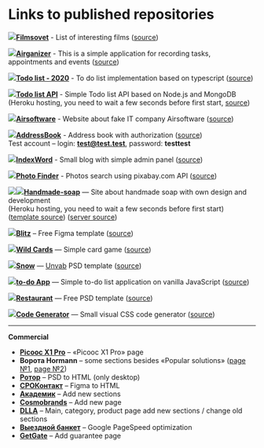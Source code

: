 # Links to published repositories

[![](https://img.icons8.com/color/32/000000/vue-js.png)](https://filmsovet.web.app/)[**Filmsovet**](https://filmsovet.web.app/) - List of interesting films ([source](https://github.com/kadonomaro/filmsovet))

[![](https://img.icons8.com/color/32/000000/vue-js.png)](https://airganizer.web.app/)[**Airganizer**](https://airganizer.web.app/) - This is a simple application for recording tasks, appointments and events ([source](https://github.com/kadonomaro/airganizer))

[![](https://img.icons8.com/color/48/000000/typescript.png)](https://todo-list-2020-6c5c0.firebaseapp.com/)[**Todo list - 2020**](https://todo-list-2020-6c5c0.firebaseapp.com/) - To do list implementation based on typescript ([source](https://github.com/kadonomaro/todo-list-2020))

[![](https://img.icons8.com/color/48/000000/nodejs.png)](https://node-todo-list-api.herokuapp.com/api/items)[**Todo list API**](https://node-todo-list-api.herokuapp.com/api/items) - Simple Todo list API based on Node.js and MongoDB  
(Heroku hosting, you need to wait a few seconds before first start, [source](https://github.com/kadonomaro/node-todolist-api))  

[![](https://img.icons8.com/color/32/000000/html-5.png)](https://airsoftware.ru.com/)[**Airsoftware**](https://airsoftware.ru.com/) - Website about fake IT company Airsoftware ([source](https://github.com/kadonomaro/airsoftware))

[![](https://img.icons8.com/color/32/000000/vue-js.png)](https://address-book-2020.web.app/)[**AddressBook**](https://address-book-2020.web.app/) - Address book with authorization ([source](https://github.com/kadonomaro/address-book))  
Test account – login: **test@test.test**, password: **testtest** 

[![](https://img.icons8.com/color/32/000000/vue-js.png)](https://index-word.web.app/)[**IndexWord**](https://index-word.web.app/) - Small blog with simple admin panel ([source](https://github.com/kadonomaro/index-word))

[![](https://img.icons8.com/color/32/000000/vue-js.png)](https://kadonomaro.github.io/photo-finder/)[**Photo Finder**](https://kadonomaro.github.io/photo-finder/) - Photos search using pixabay.com API ([source](https://github.com/kadonomaro/photo-finder))

[![](https://img.icons8.com/color/32/000000/html-5.png)](https://handmade-soap.herokuapp.com/)[![](https://img.icons8.com/color/48/000000/nodejs.png)](https://github.com/kadonomaro/node-handmade-soap)[**Handmade-soap**](https://handmade-soap.herokuapp.com/) — Site about handmade soap with own design and development  
(Heroku hosting, you need to wait a few seconds before first start) ([template source](https://github.com/kadonomaro/handmade-soap)) ([server source](https://github.com/kadonomaro/node-handmade-soap))

[![](https://img.icons8.com/color/32/000000/html-5.png)](https://kadonomaro.github.io/blitz/)[**Blitz**](https://kadonomaro.github.io/blitz/) – Free Figma template ([source](https://github.com/kadonomaro/blitz))

[![](https://img.icons8.com/color/32/000000/javascript-logo-1.png)](https://kadonomaro.github.io/wild-cards/)[**Wild Cards**](https://kadonomaro.github.io/wild-cards/) — Simple card game ([source](https://github.com/kadonomaro/wild-cards))

[![](https://img.icons8.com/color/32/000000/html-5.png)](https://kadonomaro.github.io/Snow/)[**Snow**](https://kadonomaro.github.io/Snow/) — [Unvab](http://unvab.com/#home) PSD template ([source](https://github.com/kadonomaro/Snow))

[![](https://img.icons8.com/color/32/000000/javascript-logo-1.png)](https://kadonomaro.github.io/todo-app/)[**to-do App**](https://kadonomaro.github.io/todo-app/) — Simple to-do list application on vanilla JavaScript ([source](https://github.com/kadonomaro/todo-app))

[![](https://img.icons8.com/color/32/000000/html-5.png)](https://kadonomaro.github.io/Restaurant/)[**Restaurant**](https://kadonomaro.github.io/Restaurant/) — Free PSD template ([source](https://github.com/kadonomaro/Restaurant))

[![](https://img.icons8.com/color/32/000000/html-5.png)](https://kadonomaro.github.io/codegenerator/)[**Code Generator**](https://kadonomaro.github.io/codegenerator/) — Small visual CSS code generator ([source](https://github.com/kadonomaro/codegenerator))

***
**Commercial**  
* [**Picooc X1 Pro**](https://picooc.ru/bpm/) – «Picooc X1 Pro» page  
* **Ворота Hormann** – some sections besides «Popular solutions» ([page №1](https://homann.ru/vorota/), [page №2](https://homann.ru/vorota/promyshlennye-vorota/promyshlennye_hormann/))  
* [**Ротор**](https://rotor.airsoftware.ru.com/) – PSD to HTML (only desktop)  
* [**СРОКонтакт**](http://xn--80atbkdblhoc.xn--p1ai/) – Figma to HTML  
* [**Академик**](http://www.akademik.help/) – Add new sections  
* [**Cosmobrands**](https://cosmobrands.online/opt) – Add new page   
* [**DLLA**](https://dlla.ru/index.php) – Main, category, product page add new sections / change old sections  
* [**Выездной банкет**](https://viezdnoy-banket.ru/) – Google PageSpeed optimization  
* [**GetGate**](https://getgate.ru/garantiya/) – Add guarantee page

